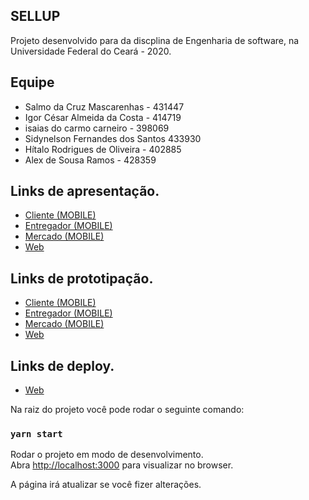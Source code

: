 ## SELLUP
Projeto desenvolvido para da discplina de Engenharia de software, na Universidade Federal do Ceará - 2020.

## Equipe
- Salmo da Cruz Mascarenhas - 431447
- Igor César Almeida da Costa - 414719
- isaias do carmo carneiro - 398069
- Sidynelson Fernandes dos Santos 433930
- Hítalo Rodrigues de Oliveira - 402885
- Alex de Sousa Ramos - 428359

## Links de apresentação.
- [Cliente (MOBILE)](https://www.figma.com/proto/cXRZCUDS6XWMXwThyz2l56/Projeto-ES?node-id=380%3A0&scaling=scale-down)
- [Entregador (MOBILE)](https://www.figma.com/proto/cXRZCUDS6XWMXwThyz2l56/Projeto-ES?node-id=265%3A2&scaling=scale-down)
- [Mercado (MOBILE)](https://www.figma.com/proto/cXRZCUDS6XWMXwThyz2l56/Projeto-ES?node-id=383%3A19&scaling=scale-down)
- [Web](https://www.figma.com/proto/cXRZCUDS6XWMXwThyz2l56/Projeto-ES?node-id=36%3A80&scaling=min-zoom)


## Links de prototipação.
- [Cliente (MOBILE)](https://www.figma.com/file/cXRZCUDS6XWMXwThyz2l56/Projeto-ES?node-id=0%3A1)
- [Entregador (MOBILE)](https://www.figma.com/file/cXRZCUDS6XWMXwThyz2l56/Projeto-ES?node-id=265%3A2)
- [Mercado (MOBILE)](https://www.figma.com/file/cXRZCUDS6XWMXwThyz2l56/Projeto-ES?node-id=383%3A19)
- [Web](https://www.figma.com/file/cXRZCUDS6XWMXwThyz2l56/Projeto-ES?node-id=36%3A80)

## Links de deploy.
- [Web](https://sellupweb.vercel.app/)

Na raiz do projeto você pode rodar o seguinte comando:
### `yarn start`

Rodar o projeto em modo de desenvolvimento.<br />
Abra [http://localhost:3000](http://localhost:3000) para visualizar no browser.

A página irá atualizar se você fizer alterações.
